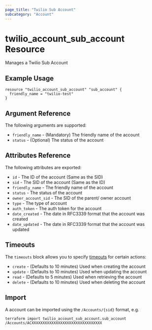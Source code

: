 ```yaml
---
page_title: "Twilio Sub Account"
subcategory: "Account"
---
```


# twilio_account_sub_account Resource

Manages a Twilio Sub Account

## Example Usage

```hcl
resource "twilio_account_sub_account" "sub_account" {
  friendly_name = "twilio-test"
}
```

## Argument Reference

The following arguments are supported:

- `friendly_name` - (Mandatory) The friendly name of the account
- `status` - (Optional) The status of the account

## Attributes Reference

The following attributes are exported:

- `id` - The ID of the account (Same as the SID)
- `sid` - The SID of the account (Same as the ID)
- `friendly_name` - The friendly name of the account
- `status` - The status of the account
- `owner_account_sid` - The SID of the parent/ owner account
- `type` - The type of account
- `auth_token` - The auth token for the account
- `date_created` - The date in RFC3339 format that the account was created
- `date_updated` - The date in RFC3339 format that the account was updated

## Timeouts

The `timeouts` block allows you to specify [timeouts](https://www.terraform.io/docs/configuration/resources.html#timeouts) for certain actions:

- `create` - (Defaults to 10 minutes) Used when creating the account
- `update` - (Defaults to 10 minutes) Used when updating the account
- `read` - (Defaults to 5 minutes) Used when retrieving the account
- `delete` - (Defaults to 10 minutes) Used when deleting the account

## Import

A account can be imported using the `/Accounts/{sid}` format, e.g.

```shell
terraform import twilio_account_sub_account.sub_account /Accounts/ACXXXXXXXXXXXXXXXXXXXXXXXXXXXXXXXX
```
